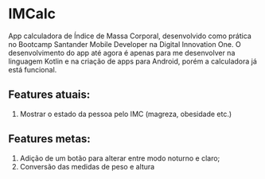 # IMCalc
App calculadora de Índice de Massa Corporal, desenvolvido como prática no Bootcamp Santander Mobile Developer na Digital Innovation One.
O desenvolvimento do app até agora é apenas para me desenvolver na linguagem Kotlin e na criação de apps para Android, porém a calculadora já está funcional.

## Features atuais:
1. Mostrar o estado da pessoa pelo IMC (magreza, obesidade etc.)

## Features metas:
1. Adição de um botão para alterar entre modo noturno e claro;
2. Conversão das medidas de peso e altura

